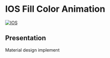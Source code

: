 # IOS Fill Color Animation

[![IOS](https://img.shields.io/badge/platform-IOS-lightgrey.svg)]()

## Presentation

Material design implement
